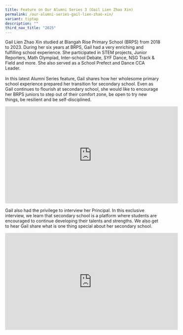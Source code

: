 ```yaml
---
title: Feature on Our Alumni Series 3 (Gail Lien Zhao Xin)
permalink: /our-alumni-series-gail-lien-zhao-xin/
variant: tiptap
description: ""
third_nav_title: "2025"
---
```

<p>Gail Lien Zhao Xin studied at Blangah Rise Primary School (BRPS) from
2018 to 2023. During her six years at BRPS, Gail had a very enriching and
fulfilling school experience. She participated in STEM projects, Junior
Reporters, Math Olympiad, Inter-school Debate, SYF Dance, NSG Track &amp;
Field and more. She also served as a School Prefect and Dance CCA Leader.
<br>
<br>In this latest Alumni Series feature, Gail shares how her wholesome primary
school experience prepared her transition for secondary school. Even as
Gail continues to flourish at secondary school, she would like to encourage
her BRPS juniors to step out of their comfort zone, be open to try new
things, be resilient and be self-disciplined.&nbsp;&nbsp;</p>
<div class="iframe-wrapper">
<iframe height="315" width="560" allowfullscreen="true" frameborder="0" src="https://www.youtube.com/embed/0FxIMGBW5OI?si=7cUmYAtVZ7gDslSS"></iframe>
</div>
<p>Gail also had the privilege to interview her Principal. In this exclusive
interview, we learn that secondary school is a platform where students
are encouraged to continue developing their talents and strengths. We also
get to hear Gail share what is one thing special about her secondary school.</p>
<div class="iframe-wrapper">
<iframe height="315" width="560" allowfullscreen="true" frameborder="0" src="https://www.youtube.com/embed/Vs4wYltGiAs?si=OX_aWHpYgnsyLXoJ"></iframe>
</div>
<p></p>